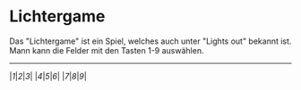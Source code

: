 # Lichtergame
Das "Lichtergame" ist ein Spiel, welches auch unter "Lights out" bekannt ist.
Mann kann die Felder mit den Tasten 1-9 auswählen.
_____________
|_1_|_2_|_3_|
|_4_|_5_|_6_|
|_7_|_8_|_9_|
